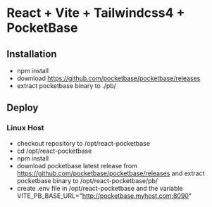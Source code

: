# React + Vite + Tailwindcss4 + PocketBase

## Installation

- npm install
- download https://github.com/pocketbase/pocketbase/releases
- extract pocketbase binary to ./pb/

## Deploy

### Linux Host

- checkout repository to /opt/react-pocketbase
- cd /opt/react-pocketbase
- npm install
- download pocketbase latest release from https://github.com/pocketbase/pocketbase/releases and extract pocketbase binary to /opt/react-pocketbase/pb/
- create .env file in /opt/react-pocketbase and the variable VITE_PB_BASE_URL="http://pocketbase.myhost.com:8090"
